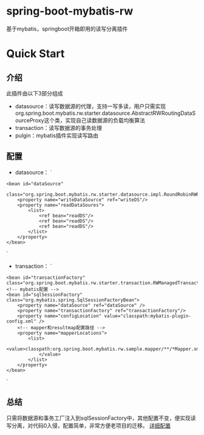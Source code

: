 # spring-boot-mybatis-rw
基于mybatis，springboot开箱即用的读写分离插件

# Quick Start

介绍
---
此插件由以下3部分组成
- datasource：读写数据源的代理，支持一写多读，用户只需实现 org.spring.boot.mybatis.rw.starter.datasource.AbstractRWRoutingDataSourceProxy这个类，实现自己读数据源的负载均衡算法
- transaction：读写数据源的事务处理
- pulgin：mybatis插件实现读写路由

配置
---
- datasource：
`  
<!--简单的一个master和多个slaver 读写分离的数据源 -->
	<bean id="dataSource" 
	    class="org.spring.boot.mybatis.rw.starter.datasource.impl.RoundRobinRWRoutingDataSourceProxy">
	    <property name="writeDataSource" ref="writeDS"/>
	    <property name="readDataSoures">
	        <list>
	            <ref bean="readDS"/>
	            <ref bean="readDS"/>
	            <ref bean="readDS"/>
	        </list>
	    </property>
	</bean>
` 
- transaction：
`  
<!--自定义事务工厂  -->
	<bean id="transactionFactory" class="org.spring.boot.mybatis.rw.starter.transaction.RWManagedTransactionFactory"/>
	<!-- mybatis配置 -->
	<bean id="sqlSessionFactory" class="org.mybatis.spring.SqlSessionFactoryBean">
		<property name="dataSource" ref="dataSource" />
		<property name="transactionFactory" ref="transactionFactory"/>
		<property name="configLocation" value="classpath:mybatis-plugin-config.xml" />
		<!-- mapper和resultmap配置路径 -->
		<property name="mapperLocations">
			<list>
				<value>classpath:org.spring.boot.mybatis.rw.sample.mapper/**/*Mapper.xml
				</value>
			</list>
		</property> 
	</bean>
` 

总结
---
只需将数据源和事务工厂注入到sqlSessionFactory中，其他配置不变，便实现读写分离，对代码0入侵，配置简单，非常方便老项目的迁移。
[详细配置](https://github.com/chenlei2/spring-boot-mybatis-rw/blob/master/spring-boot-mybatis-rw/mybatis-rw-sample-xml/src/main/resources/spring-mybatis.xml)
